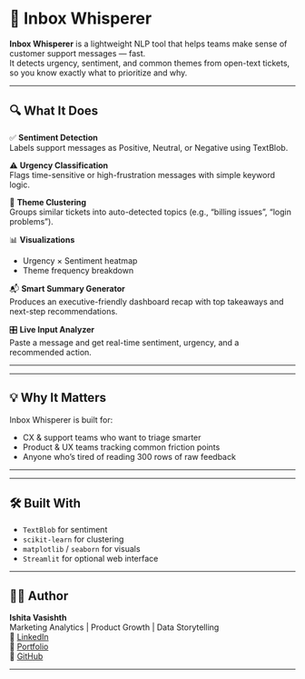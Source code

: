 # 💬 Inbox Whisperer

**Inbox Whisperer** is a lightweight NLP tool that helps teams make sense of customer support messages — fast.  
It detects urgency, sentiment, and common themes from open-text tickets, so you know exactly what to prioritize and why.

---

## 🔍 What It Does

✅ **Sentiment Detection**  
Labels support messages as Positive, Neutral, or Negative using TextBlob.

⚠️ **Urgency Classification**  
Flags time-sensitive or high-frustration messages with simple keyword logic.

🧵 **Theme Clustering**  
Groups similar tickets into auto-detected topics (e.g., “billing issues”, “login problems”).

📊 **Visualizations**  
- Urgency × Sentiment heatmap  
- Theme frequency breakdown

📬 **Smart Summary Generator**  
Produces an executive-friendly dashboard recap with top takeaways and next-step recommendations.

🎛 **Live Input Analyzer**  
Paste a message and get real-time sentiment, urgency, and a recommended action.

---

---

## 💡 Why It Matters

Inbox Whisperer is built for:
- CX & support teams who want to triage smarter  
- Product & UX teams tracking common friction points  
- Anyone who’s tired of reading 300 rows of raw feedback

---

---

## 🛠️ Built With
- `TextBlob` for sentiment  
- `scikit-learn` for clustering  
- `matplotlib` / `seaborn` for visuals  
- `Streamlit` for optional web interface

---

## 👩‍💻 Author

**Ishita Vasishth**  
Marketing Analytics | Product Growth | Data Storytelling  
📍 [LinkedIn](https://www.linkedin.com/in/ishitavasishth)  
📂 [Portfolio](https://statuesque-dusk-713bbf.netlify.app/)  
📌 [GitHub](https://github.com/ishitavasishth)

---



